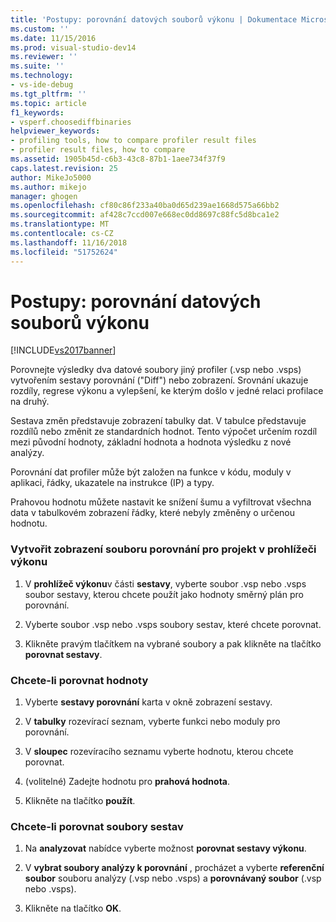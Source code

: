 ```yaml
---
title: 'Postupy: porovnání datových souborů výkonu | Dokumentace Microsoftu'
ms.custom: ''
ms.date: 11/15/2016
ms.prod: visual-studio-dev14
ms.reviewer: ''
ms.suite: ''
ms.technology:
- vs-ide-debug
ms.tgt_pltfrm: ''
ms.topic: article
f1_keywords:
- vsperf.choosediffbinaries
helpviewer_keywords:
- profiling tools, how to compare profiler result files
- profiler result files, how to compare
ms.assetid: 1905b45d-c6b3-43c8-87b1-1aee734f37f9
caps.latest.revision: 25
author: MikeJo5000
ms.author: mikejo
manager: ghogen
ms.openlocfilehash: cf80c86f233a40ba0d65d239ae1668d575a66bb2
ms.sourcegitcommit: af428c7ccd007e668ec0dd8697c88fc5d8bca1e2
ms.translationtype: MT
ms.contentlocale: cs-CZ
ms.lasthandoff: 11/16/2018
ms.locfileid: "51752624"
---
```

# <a name="how-to-compare-performance-data-files"></a>Postupy: porovnání datových souborů výkonu
[!INCLUDE[vs2017banner](../includes/vs2017banner.md)]

Porovnejte výsledky dva datové soubory jiný profiler (.vsp nebo .vsps) vytvořením sestavy porovnání ("Diff") nebo zobrazení. Srovnání ukazuje rozdíly, regrese výkonu a vylepšení, ke kterým došlo v jedné relaci profilace na druhý.  
  
 Sestava změn představuje zobrazení tabulky dat. V tabulce představuje rozdílů nebo změnit ze standardních hodnot. Tento výpočet určením rozdíl mezi původní hodnoty, základní hodnota a hodnota výsledku z nové analýzy.  
  
 Porovnání dat profiler může být založen na funkce v kódu, moduly v aplikaci, řádky, ukazatele na instrukce (IP) a typy.  
  
 Prahovou hodnotu můžete nastavit ke snížení šumu a vyfiltrovat všechna data v tabulkovém zobrazení řádky, které nebyly změněny o určenou hodnotu.  
  
### <a name="to-create-comparison-file-view-for-a-project-in-performance-explorer"></a>Vytvořit zobrazení souboru porovnání pro projekt v prohlížeči výkonu  
  
1.  V **prohlížeč výkonu**v části **sestavy**, vyberte soubor .vsp nebo .vsps soubor sestavy, kterou chcete použít jako hodnoty směrný plán pro porovnání.  
  
2.  Vyberte soubor .vsp nebo .vsps soubory sestav, které chcete porovnat.  
  
3.  Klikněte pravým tlačítkem na vybrané soubory a pak klikněte na tlačítko **porovnat sestavy**.  
  
### <a name="to-compare-values"></a>Chcete-li porovnat hodnoty  
  
1.  Vyberte **sestavy porovnání** karta v okně zobrazení sestavy.  
  
2.  V **tabulky** rozevírací seznam, vyberte funkci nebo moduly pro porovnání.  
  
3.  V **sloupec** rozevíracího seznamu vyberte hodnotu, kterou chcete porovnat.  
  
4.  (volitelné) Zadejte hodnotu pro **prahová hodnota**.  
  
5.  Klikněte na tlačítko **použít**.  
  
### <a name="to-compare-report-files"></a>Chcete-li porovnat soubory sestav  
  
1.  Na **analyzovat** nabídce vyberte možnost **porovnat sestavy výkonu**.  
  
2.  V **vybrat soubory analýzy k porovnání** , procházet a vyberte **referenční soubor** souboru analýzy (.vsp nebo .vsps) a **porovnávaný soubor** (.vsp nebo .vsps).  
  
3.  Klikněte na tlačítko **OK**.



